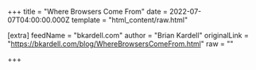 
+++
title = "Where Browsers Come From"
date = 2022-07-07T04:00:00.000Z
template = "html_content/raw.html"

[extra]
feedName = "bkardell.com"
author = "Brian Kardell"
originalLink = "https://bkardell.com/blog/WhereBrowsersComeFrom.html"
raw = ""

+++


